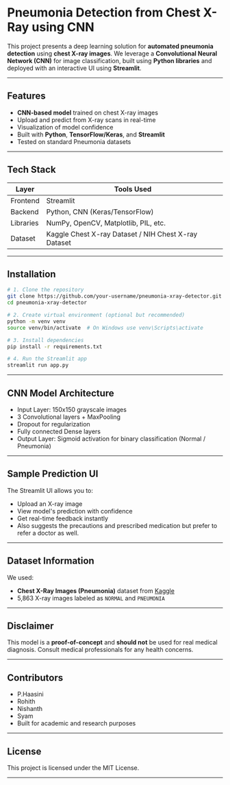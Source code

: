 #  Pneumonia Detection from Chest X-Ray using CNN 

This project presents a deep learning solution for **automated pneumonia detection** using **chest X-ray images**. We leverage a **Convolutional Neural Network (CNN)** for image classification, built using **Python libraries** and deployed with an interactive UI using **Streamlit**.

---

##  Features

-  **CNN-based model** trained on chest X-ray images
-  Upload and predict from X-ray scans in real-time
-  Visualization of model confidence
-  Built with **Python**, **TensorFlow/Keras**, and **Streamlit**
-  Tested on standard Pneumonia datasets

---

##  Tech Stack

| Layer      | Tools Used             |
|------------|------------------------|
| Frontend   | Streamlit              |
| Backend    | Python, CNN (Keras/TensorFlow) |
| Libraries  | NumPy, OpenCV, Matplotlib, PIL, etc. |
| Dataset    | Kaggle Chest X-ray Dataset / NIH Chest X-ray Dataset |

---

##  Installation

```bash
# 1. Clone the repository
git clone https://github.com/your-username/pneumonia-xray-detector.git
cd pneumonia-xray-detector

# 2. Create virtual environment (optional but recommended)
python -m venv venv
source venv/bin/activate  # On Windows use venv\Scripts\activate

# 3. Install dependencies
pip install -r requirements.txt

# 4. Run the Streamlit app
streamlit run app.py
```

---

##  CNN Model Architecture

- Input Layer: 150x150 grayscale images
- 3 Convolutional layers + MaxPooling
- Dropout for regularization
- Fully connected Dense layers
- Output Layer: Sigmoid activation for binary classification (Normal / Pneumonia)

---

##  Sample Prediction UI

The Streamlit UI allows you to:
- Upload an X-ray image
- View model's prediction with confidence
- Get real-time feedback instantly
- Also suggests the precautions and prescribed medication but prefer to refer a doctor as well.

---

##  Dataset Information

We used:
- **Chest X-Ray Images (Pneumonia)** dataset from [Kaggle](https://www.kaggle.com/paultimothymooney/chest-xray-pneumonia)
- 5,863 X-ray images labeled as `NORMAL` and `PNEUMONIA`

---

##  Disclaimer

This model is a **proof-of-concept** and **should not** be used for real medical diagnosis. Consult medical professionals for any health concerns.

---

##  Contributors

- P.Haasini
- Rohith
- Nishanth
- Syam
- Built for academic and research purposes

---

##  License

This project is licensed under the MIT License.

---
